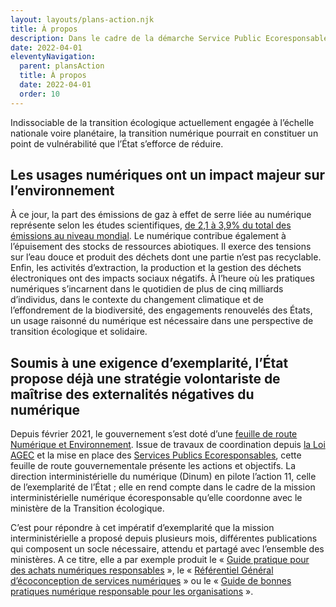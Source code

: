 ```yaml
---
layout: layouts/plans-action.njk
title: À propos
description: Dans le cadre de la démarche Service Public Ecoresponsable, démarche globale de réduction des impacts environnementaux des administrations publiques, la mission interministérielle numérique écoresponsable (MiNumEco) publie les plans d’actions 2022 des ministères pour la réduction de l’empreinte environnementale de leurs activités numériques.
date: 2022-04-01
eleventyNavigation:
  parent: plansAction
  title: À propos
  date: 2022-04-01
  order: 10
---
```


Indissociable de la transition écologique actuellement engagée à l’échelle nationale voire planétaire, la transition numérique pourrait en constituer un point de vulnérabilité que l’État s’efforce de réduire.

## Les usages numériques ont un impact majeur sur l’environnement

À ce jour, la part des émissions de gaz à effet de serre liée au numérique représente selon les études scientifiques, [de 2,1 à 3,9% du total des émissions au niveau mondial](https://www.sciencedirect.com/science/article/pii/S2666389921001884). Le numérique contribue également à l’épuisement des stocks de ressources abiotiques. Il exerce des tensions sur l’eau douce et produit des déchets dont une partie n’est pas recyclable. Enfin, les activités d’extraction, la production et la gestion des déchets électroniques ont des impacts sociaux négatifs. À l’heure où les pratiques numériques s’incarnent dans le quotidien de plus de cinq milliards d’individus, dans le contexte du changement climatique et de l’effondrement de la biodiversité, des engagements renouvelés des États, un usage raisonné du numérique est nécessaire dans une perspective de transition écologique et solidaire.

## Soumis à une exigence d’exemplarité, l’État propose déjà une stratégie volontariste de maîtrise des externalités négatives du numérique

Depuis février 2021, le gouvernement s’est doté d’une [feuille de route Numérique et Environnement](https://www.gouvernement.fr/numerique-et-environnement-la-feuille-de-route-du-gouvernement). Issue de travaux de coordination depuis [la Loi AGEC](https://www.legifrance.gouv.fr/jorf/id/JORFTEXT000041553759) et la mise en place des [Services Publics Ecoresponsables](https://www.legifrance.gouv.fr/circulaire/id/44936), cette feuille de route gouvernementale présente les actions et objectifs. La direction interministérielle du numérique (Dinum) en pilote l’action 11, celle de l’exemplarité de l’État ; elle en rend compte dans le cadre de la mission interministérielle numérique écoresponsable qu’elle coordonne avec le ministère de la Transition écologique. 

C’est pour répondre à cet impératif d’exemplarité que la mission interministérielle a proposé depuis plusieurs mois, différentes publications qui composent un socle nécessaire, attendu et partagé avec l’ensemble des ministères. A ce titre, elle a par exemple produit le « [Guide pratique pour des achats numériques responsables](/publications/guide-pratique-achats-numeriques-responsables/) », le « [Référentiel Général d’écoconception de services numériques](/publications/referentiel-general-ecoconception/) » ou le « [Guide de bonnes pratiques numérique responsable pour les organisations](/publications/bonnes-pratiques/) ».
